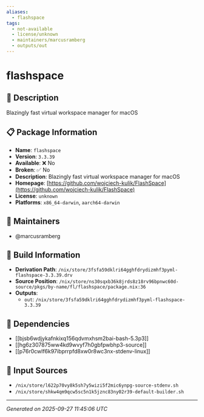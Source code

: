 ```yaml
---
aliases:
  - flashspace
tags:
  - not-available
  - license/unknown
  - maintainers/marcusramberg
  - outputs/out
---
```


# flashspace

## 📝 Description

Blazingly fast virtual workspace manager for macOS

## 📋 Package Information

- **Name**: `flashspace`
- **Version**: `3.3.39`
- **Available**: ❌ No
- **Broken**: ✅ No
- **Description**: Blazingly fast virtual workspace manager for macOS
- **Homepage**: [https://github.com/wojciech-kulik/FlashSpace](https://github.com/wojciech-kulik/FlashSpace)
- **License**: `unknown`
- **Platforms**: `x86_64-darwin`, `aarch64-darwin`
## 👥 Maintainers

- @marcusramberg


## 🔧 Build Information

- **Derivation Path**: `/nix/store/3fsfa59dklri64gghfdrydizmhf3pyml-flashspace-3.3.39.drv`
- **Source Position**: `/nix/store/ns30sqxb36k8jrds8z18rv96bpnwc60d-source/pkgs/by-name/fl/flashspace/package.nix:36`
- **Outputs**:
  - `out`:  `/nix/store/3fsfa59dklri64gghfdrydizmhf3pyml-flashspace-3.3.39`

## 🔗 Dependencies

- [[bjsb6wdjykafnkixq156qdvmxhsm2bai-bash-5.3p3]]
- [[hg6z307875ww4kd9wvyf7h0gbfpwbhp3-source]]
- [[p76r0cwlf6k97ibprrpfd8xw0r8wc3nx-stdenv-linux]]

## 📁 Input Sources

- `/nix/store/l622p70vy8k5sh7y5wizi5f2mic6ynpg-source-stdenv.sh`
- `/nix/store/shkw4qm9qcw5sc5n1k5jznc83ny02r39-default-builder.sh`

---
*Generated on 2025-09-27 11:45:06 UTC*

